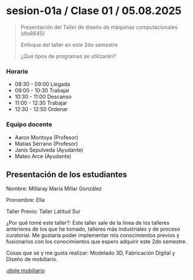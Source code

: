 # sesion-01a / Clase 01 / 05.08.2025
> Presentación del Taller de diseño de máquinas computacionales (dis8645)
> 
> Enfoque del taller en este 2do semestre
> 
> ¿Qué tipos de programas se utilizarán?


### Horario

- 08:30 - 09:00   Llegada
- 09:00 - 10:30   Trabajar
- 10:30 - 11:00   Descanso
- 11:00 - 12:30   Trabajar
- 12:30 - 12:50   Ordenar

### Equipo docente 

- Aaron Montoya (Profesor)
- Matias Serrano (Profesor)
- Janis Sepulveda (Ayudante)
- Mateo Arce (Ayudante)

## Presentación de los estudiantes 

  Nombre: Millaray María Millar González
  
  Pronombre: Ella
  
  Taller Previo: Taller Latitud Sur
  
  ¿Por qué tomé este taller?: Este taller sale de la línea de los talleres anteriores de los que he tomado,
  talleres más industriales y de proceso curatorial. Me gustaría poder implementar mis conocimientos previos 
  y fusionarlos con los conocimientos que espero adquirir este 2do semestre. 
  
  Cosas que sé y me gusta realizar: Modelado 3D, Fabricación Digital y Diseño de mobiliario. 

¡[diple mobiliario](./imagenes/diple.png)

